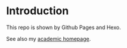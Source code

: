 # Introduction

This repo is shown by Github Pages and Hexo.

See also my [academic homepage](https://gengxingri.github.io/homepage.html).